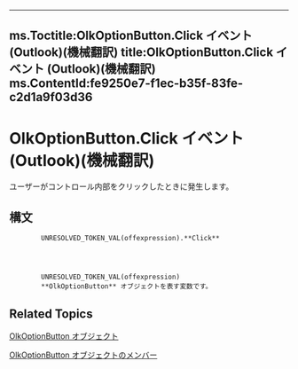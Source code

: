 

---
ms.Toctitle:OlkOptionButton.Click イベント (Outlook)(機械翻訳)
title:OlkOptionButton.Click イベント (Outlook)(機械翻訳)
ms.ContentId:fe9250e7-f1ec-b35f-83fe-c2d1a9f03d36
---
# OlkOptionButton.Click イベント (Outlook)(機械翻訳)




ユーザーがコントロール内部をクリックしたときに発生します。

## 構文

            UNRESOLVED_TOKEN_VAL(offexpression).**Click**




            UNRESOLVED_TOKEN_VAL(offexpression)
            **OlkOptionButton** オブジェクトを表す変数です。



## Related Topics

[OlkOptionButton オブジェクト](a7aab427-a2f0-a153-f558-c13559610c99.md)

[OlkOptionButton オブジェクトのメンバー](e5d545e6-496f-6a11-af73-faa3eb20647c.md)




